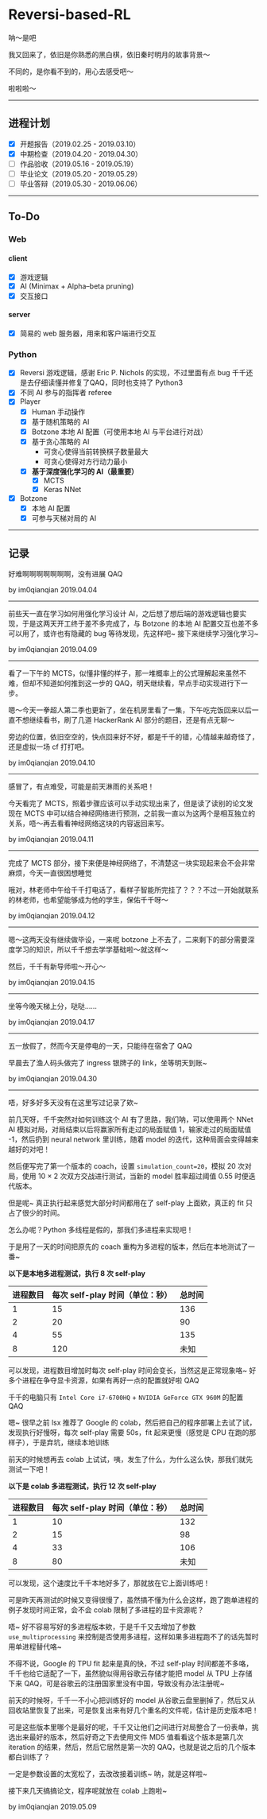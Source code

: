 # Reversi-based-RL

呐～是吧

我又回来了，依旧是你熟悉的黑白棋，依旧秦时明月的故事背景～

不同的，是你看不到的，用心去感受吧～

啦啦啦～

---

## 进程计划

- [x] 开题报告（2019.02.25 - 2019.03.10）
- [x] 中期检查（2019.04.20 - 2019.04.30）
- [ ] 作品验收（2019.05.16 - 2019.05.19）
- [ ] 毕业论文（2019.05.20 - 2019.05.29）
- [ ] 毕业答辩（2019.05.30 - 2019.06.06）

---

## To-Do

### Web

#### client

- [x] 游戏逻辑
- [x] AI (Minimax + Alpha–beta pruning)
- [x] 交互接口

#### server

- [x] 简易的 web 服务器，用来和客户端进行交互



### Python

- [x] Reversi 游戏逻辑，感谢 Eric P. Nichols 的实现，不过里面有点 bug 千千还是去仔细读懂并修复了QAQ，同时也支持了 Python3
- [x] 不同 AI 参与的指挥者 referee
- [x] Player
    - [x] Human 手动操作
    - [x] 基于随机策略的 AI
    - [x] Botzone 本地 AI 配置（可使用本地 AI 与平台进行对战）
    - [x] 基于贪心策略的 AI
        - 可贪心使得当前转换棋子数量最大
        - 可贪心使得对方行动力最小
    - [x] **基于深度强化学习的 AI（最重要）**
        - [x] MCTS
        - [x] Keras NNet
- [x] Botzone
    - [x] 本地 AI 配置
    - [x] 可参与天梯对局的 AI

---

## 记录

好难啊啊啊啊啊啊啊，没有进展 QAQ

by im0qianqian 2019.04.04

---

前些天一直在学习如何用强化学习设计 AI，之后想了想后端的游戏逻辑也要实现，于是这两天开工终于差不多完成了，与 Botzone 的本地 AI 配置交互也差不多可以用了，或许也有隐藏的 bug 等待发现，先这样吧~ 接下来继续学习强化学习~

by im0qianqian 2019.04.09

---

看了一下午的 MCTS，似懂非懂的样子，那一堆概率上的公式理解起来虽然不难，但却不知道如何推到这一步的 QAQ，明天继续看，早点手动实现进行下一步。

嗯～今天一拳超人第二季也更新了，坐在机房里看了一集，下午吃完饭回来以后一直不想继续看书，刷了几道 HackerRank AI 部分的题目，还是有点无聊～

旁边的位置，依旧空空的，快点回来好不好，都是千千的错，心情越来越奇怪了，还是虚拟一场 cf 打打吧。

by im0qianqian 2019.04.10

---

感冒了，有点难受，可能是前天淋雨的关系吧！

今天看完了 MCTS，照着步骤应该可以手动实现出来了，但是读了读别的论文发现在 MCTS 中可以结合神经网络进行预测，之前我一直以为这两个是相互独立的关系，唔～再去看看神经网络这块的内容返回来写。

by im0qianqian 2019.04.11

---

完成了 MCTS 部分，接下来便是神经网络了，不清楚这一块实现起来会不会非常麻烦，今天一直很困想睡觉

哦对，林老师中午给千千打电话了，看样子智能所完挂了？？？不过一开始就联系的林老师，也希望能够成为他的学生，保佑千千呀～

by im0qianqian 2019.04.12

---

嗯～这两天没有继续做毕设，一来呢 botzone 上不去了，二来剩下的部分需要深度学习的知识，所以千千想去学学基础啦～就这样～

然后，千千有新导师啦～开心～

by im0qianqian 2019.04.15

---

坐等今晚天梯上分，哒哒……

by im0qianqian 2019.04.17

---

五一放假了，然而今天是停电的一天，只能待在宿舍了 QAQ

早晨去了渔人码头做完了 ingress 银牌子的 link，坐等明天到账~

by im0qianqian 2019.04.30

---

唔，好多好多天没有在这里写过记录了欸~

前几天呀，千千突然对如何训练这个 AI 有了思路，我们呐，可以使用两个 NNet AI 模拟对局，对局结束以后将赢家所有走过的局面赋值 1，输家走过的局面赋值 -1，然后扔到 neural network 里训练，随着 model 的迭代，这种局面会变得越来越好的对吧！

然后便写完了第一个版本的 coach，设置 `simulation_count=20`，模拟 20 次对局，使用 10 × 2 次双方交战进行测试，当新的 model 胜率超过阈值 0.55 时便迭代版本。

但是呢~ 真正执行起来感觉大部分时间都用在了 self-play 上面欸，真正的 fit 只占了很少的时间。

怎么办呢？Python 多线程是假的，那我们多进程来实现吧！

于是用了一天的时间把原先的 coach 重构为多进程的版本，然后在本地测试了一番~

**以下是本地多进程测试，执行 8 次 self-play**

| 进程数目 | 每次 self-play 时间（单位：秒） | 总时间 |
| -------- | ------------------------------- | ------ |
| 1        | 15                              | 136    |
| 2        | 20                              | 90     |
| 4        | 55                              | 135    |
| 8        | 120                             | 未知   |

可以发现，进程数目增加时每次 self-play 时间会变长，当然这是正常现象咯~ 好多个进程在争夺显卡资源，如果有再好一点的配置就好啦 QAQ

千千的电脑只有 `Intel Core i7-6700HQ` + `NVIDIA GeForce GTX 960M` 的配置 QAQ

嗯~ 很早之前 lsx 推荐了 Google 的 colab，然后把自己的程序部署上去试了试，发现执行好慢呀，每次 self-play 需要 50s，fit 起来更慢（感觉是 CPU 在跑的那样子），于是弃坑，继续本地训练

前天的时候想再去 colab 上试试，咦，发生了什么，为什么这么快，那我们就先测试一下吧！

**以下是 colab 多进程测试，执行 12 次 self-play**

| 进程数目 | 每次 self-play 时间（单位：秒） | 总时间 |
| -------- | ------------------------------- | ------ |
| 1        | 10                              | 132    |
| 2        | 15                              | 98     |
| 4        | 33                              | 106    |
| 8        | 80                              | 未知   |

可以发现，这个速度比千千本地好多了，那就放在它上面训练吧！

可是昨天再测试的时候又变得很慢了，虽然搞不懂为什么会这样，跑了跑单进程的例子发现时间正常，会不会 colab 限制了多进程的显卡资源呢？

唔~ 好不容易写好的多进程版本欸，于是千千又去增加了参数 `use_multiprocessing` 来控制是否使用多进程，这样如果多进程跑不了的话先暂时用单进程替代咯~

不得不说，Google 的 TPU fit 起来是真的快，不过 self-play 时间都差不多咯，千千也给它适配了一下，虽然貌似得用谷歌云存储才能把 model 从 TPU 上存储下来 QAQ，可是谷歌云的注册国家里没有中国，导致没有办法注册呢~

前天的时候呀，千千一不小心把训练好的 model 从谷歌云盘里删掉了，然后又从回收站里恢复了出来，可是恢复出来有好几个重名的文件呢，估计是历史版本吧！

可是这些版本里哪个是最好的呢，千千又让他们之间进行对局整合了一份表单，挑选出来最好的版本，然后好奇之下去使用文件 MD5 值看看这个版本是第几次 iteration 的结果，然后，然后它居然是第一次的 QAQ，也就是说之后的几个版本都白训练了？

一定是参数设置的太宽松了，去改改接着训练~ 呐，就是这样啦~

接下来几天搞搞论文，程序呢就放在 colab 上跑啦~

by im0qianqian 2019.05.09

